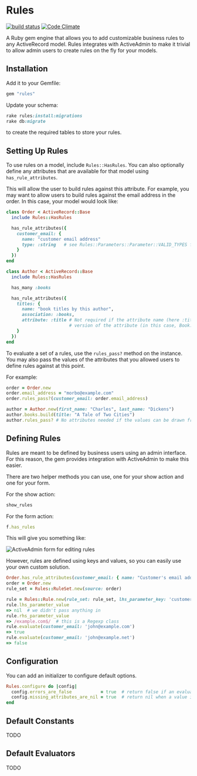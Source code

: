 Rules
=========
[![build status](https://secure.travis-ci.org/azach/rules.png?branch=master)](https://secure.travis-ci.org/azach/rules) [![Code Climate](https://codeclimate.com/badge.png)](https://codeclimate.com/github/azach/rules)

A Ruby gem engine that allows you to add customizable business rules to any ActiveRecord model. Rules integrates with ActiveAdmin to make it trivial to allow admin users to create rules on the fly for your models.

Installation
------------
Add it to your Gemfile:

```ruby
gem "rules"
```

Update your schema:

```ruby
rake rules:install:migrations
rake db:migrate
```

to create the required tables to store your rules.

Setting Up Rules
------------
To use rules on a model, include ```Rules::HasRules```. You can also optionally define any attributes that are available for that model using ```has_rule_attributes```.

This will allow the user to build rules against this attribute. For example, you may want to allow users to build rules against the email address in the order. In this case, your model would look like:

```ruby
class Order < ActiveRecord::Base
  include Rules::HasRules

  has_rule_attributes({
    customer_email: {
      name: "customer email address"
      type: :string   # see Rules::Parameters::Parameter::VALID_TYPES for a full list
    }
  })
end

class Author < ActiveRecord::Base
  include Rules::HasRules

  has_many :books

  has_rule_attributes({
    titles: {
      name: "book titles by this author",
      association: :books,
      attribute: :title # Not required if the attribute name (here :titles) ends in a singularizable
                        # version of the attribute (in this case, Book.title)
    }
  })
end
```

To evaluate a set of a rules, use the ```rules_pass?``` method on the instance. You may also pass the values of the attributes that you allowed users to define rules against at this point.

For example:

```ruby
order = Order.new
order.email_address = "morbo@example.com"
order.rules_pass?(customer_email: order.email_address)

author = Author.new(first_name: "Charles", last_name: "Dickens")
author.books.build(title: "A Tale of Two Cities")
author.rules_pass? # No attributes needed if the values can be drawn from the model instance
```

Defining Rules
------------
Rules are meant to be defined by business users using an admin interface. For this reason, the gem provides integration with ActiveAdmin to make this easier.

There are two helper methods you can use, one for your show action and one for your form.

For the show action:

```ruby
show_rules
```

For the form action:

```ruby
f.has_rules
```

This will give you something like:

![ActiveAdmin form for editing rules](https://github.com/azach/rules/raw/master/spec/dummy/app/assets/images/edit_example.png)

However, rules are defined using keys and values, so you can easily use your own custom solution.

```ruby
Order.has_rule_attributes(customer_email: { name: "Customer's email address" })
order = Order.new
rule_set = Rules::RuleSet.new(source: order)

rule = Rules::Rule.new(rule_set: rule_set, lhs_parameter_key: 'customer_email', evaluator_key: 'matches', rhs_parameter_raw: 'example.com$')
rule.lhs_parameter_value
=> nil  # we didn't pass anything in
rule.rhs_parameter_value
=> /example.com$/  # this is a Regexp class
rule.evaluate(customer_email: 'john@example.com')
=> true
rule.evaluate(customer_email: 'john@example.net')
=> false
```

Configuration
------------
You can add an initializer to configure default options.

```ruby
Rules.configure do |config|
  config.errors_are_false           = true  # return false if an evaluator raises an error (true by default)
  config.missing_attributes_are_nil = true  # return nil when a value is not passed for an attribute parameter
end
```

Default Constants
------------
TODO

Default Evaluators
------------
TODO
